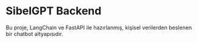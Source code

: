 # SibelGPT Backend

Bu proje, LangChain ve FastAPI ile hazırlanmış, kişisel verilerden beslenen bir chatbot altyapısıdır.